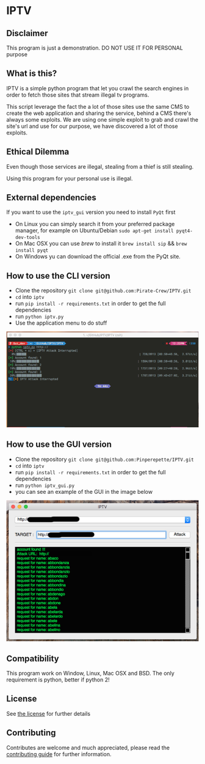 # IPTV

## Disclaimer

   This program is just a demonstration. DO NOT USE IT FOR PERSONAL purpose

## What is this?

IPTV is a simple python program that let you crawl the search engines
in order to fetch those sites that stream illegal tv programs.

This script leverage the fact the a lot of those sites use the same
CMS to create the web application and sharing the service, behind a CMS there's
always some exploits.
We are using one simple exploit to grab and crawl the site's url and use for our
purpose, we have discovered a lot of those exploits.

## Ethical Dilemma

Even though those services are illegal, stealing from a thief is still stealing.

Using this program for your personal use is illegal.

## External dependencies

If you want to use the `iptv_gui` version you need to install `PyQt` first

* On Linux you can simply search it from your preferred package manager, for example
on Ubuntu/Debian `sudo apt-get install pyqt4-dev-tools`
* On Mac OSX you can use *brew* to install it `brew install sip` && `brew install pyqt`
* On Windows yu can download the official .exe from the PyQt site.

## How to use the CLI version

* Clone the repository `git clone git@github.com:Pirate-Crew/IPTV.git`
* `cd` into `iptv`
* run `pip install -r requirements.txt` in order to get the full dependencies
* run `python iptv.py`
* Use the application menu to do stuff

![alt tag](screenshot/cli.png)

## How to use the GUI version

* Clone the repository `git clone git@github.com:Pinperepette/IPTV.git`
* `cd` into `iptv`
* run `pip install -r requirements.txt` in order to get the full dependencies
* run `python iptv_gui.py`
* you can see an example of the GUI in the image below

![alt tag](screenshot/gui.png)

## Compatibility

This program work on Window, Linux, Mac OSX and BSD. The only requirement is
python, better if python 2!

## License

See [the license](LICENSE) for further details

## Contributing

Contributes are welcome and much appreciated, please read the [contributing guide](CONTRIBUTING.md) for further information.
